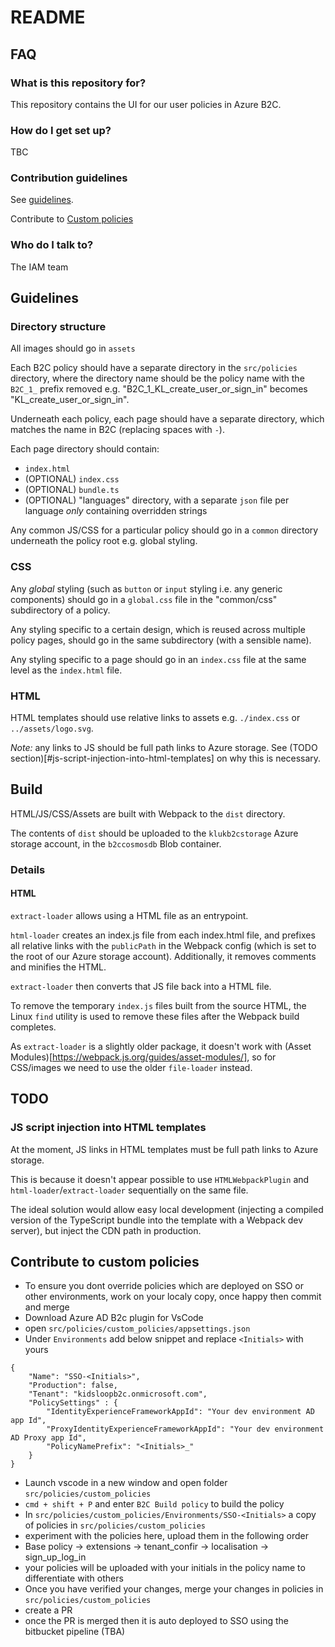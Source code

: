 # README

## FAQ

### What is this repository for?

This repository contains the UI for our user policies in Azure B2C.

### How do I get set up?

TBC

### Contribution guidelines

See [guidelines](#guidelines).

Contribute to [Custom policies](#contribute-to-custom-policies)

### Who do I talk to?

The IAM team

## Guidelines

### Directory structure

All images should go in `assets`

Each B2C policy should have a separate directory in the `src/policies` directory, where the directory name should be the policy name with the `B2C_1_` prefix removed
e.g. "B2C_1_KL_create_user_or_sign_in" becomes "KL_create_user_or_sign_in".

Underneath each policy, each page should have a separate directory, which matches the name in B2C (replacing spaces with `-`).

Each page directory should contain:

-   `index.html`
-   (OPTIONAL) `index.css`
-   (OPTIONAL) `bundle.ts`
-   (OPTIONAL) "languages" directory, with a separate `json` file per language _only_ containing overridden strings

Any common JS/CSS for a particular policy should go in a `common` directory underneath the policy root
e.g. global styling.

### CSS

Any _global_ styling (such as `button` or `input` styling i.e. any generic components) should go in a `global.css` file in the "common/css" subdirectory of a policy.

Any styling specific to a certain design, which is reused across multiple policy pages, should go in the same subdirectory (with a sensible name).

Any styling specific to a page should go in an `index.css` file at the same level as the `index.html` file.

### HTML

HTML templates should use relative links to assets e.g. `./index.css` or `../assets/logo.svg`.

_Note:_ any links to JS should be full path links to Azure storage. See (TODO section)[#js-script-injection-into-html-templates] on why this is necessary.

## Build

HTML/JS/CSS/Assets are built with Webpack to the `dist` directory.

The contents of `dist` should be uploaded to the `klukb2cstorage` Azure storage account, in the `b2ccosmosdb` Blob container.

### Details

#### HTML

`extract-loader` allows using a HTML file as an entrypoint.

`html-loader` creates an index.js file from each index.html file, and prefixes all relative links with the `publicPath` in the Webpack config (which is set to the root of our Azure storage account).
Additionally, it removes comments and minifies the HTML.

`extract-loader` then converts that JS file back into a HTML file.

To remove the temporary `index.js` files built from the source HTML, the Linux `find` utility is used to remove these files after the Webpack build completes.

As `extract-loader` is a slightly older package, it doesn't work with (Asset Modules)[https://webpack.js.org/guides/asset-modules/], so for CSS/images we need to use the older `file-loader` instead.

## TODO

### JS script injection into HTML templates

At the moment, JS links in HTML templates must be full path links to Azure storage.

This is because it doesn't appear possible to use `HTMLWebpackPlugin` and `html-loader`/`extract-loader` sequentially on the same file.

The ideal solution would allow easy local development (injecting a compiled version of the TypeScript bundle into the template with a Webpack dev server), but inject the CDN path in production.


## Contribute to custom policies

* To ensure you dont override policies which are deployed on SSO or other environments, work on your localy copy, once happy then commit and merge
* Download Azure AD B2c plugin for VsCode
* open `src/policies/custom_policies/appsettings.json`
* Under `Environments` add below snippet and replace `<Initials>` with yours
```
{
    "Name": "SSO-<Initials>",
    "Production": false,
    "Tenant": "kidsloopb2c.onmicrosoft.com",
    "PolicySettings" : {
        "IdentityExperienceFrameworkAppId": "Your dev environment AD app Id",
        "ProxyIdentityExperienceFrameworkAppId": "Your dev environment AD Proxy app Id",
        "PolicyNamePrefix": "<Initials>_"
    }
}
```
* Launch vscode in a new window and open folder `src/policies/custom_policies`
* `cmd + shift + P` and enter `B2C Build policy` to build the policy
* In `src/policies/custom_policies/Environments/SSO-<Initials>` a copy of policies in `src/policies/custom_policies` 
* experiment with the policies here, upload them in the following order
* Base policy -> extensions -> tenant_confir -> localisation -> sign_up_log_in
* your policies will be uploaded with your initials in the policy name to differentiate with others
* Once you have verified your changes, merge your changes in policies in `src/policies/custom_policies`
* create a PR
* once the PR is merged then it is auto deployed to SSO using the bitbucket pipeline (TBA)